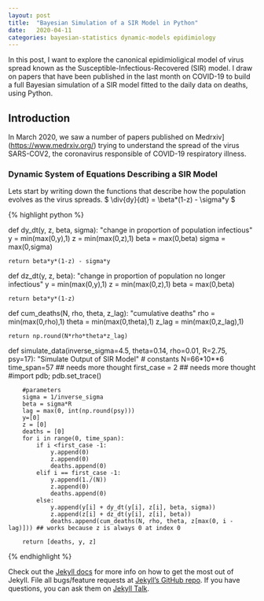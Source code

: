 ```yaml
---
layout: post
title:  "Bayesian Simulation of a SIR Model in Python"
date:   2020-04-11 
categories: bayesian-statistics dynamic-models epidimiology
---
```


In this post, I want to explore the canonical epidimioligical model of virus spread known as the Susceptible-Infectious-Recovered (SIR) model. I draw on papers that have been published in the last month on COVID-19 to build a full Bayesian simulation of a SIR model fitted to the daily data on deaths, using Python.

## Introduction
In March 2020, we saw a number of papers published on Medrxiv](https://www.medrxiv.org/) trying to understand the spread of the virus SARS-COV2, the coronavirus responsible of COVID-19 respiratory illness.

### Dynamic System of Equations Describing a SIR Model
Lets start by writing down the functions that describe how the population evolves as the virus spreads.
$ \div{dy}{dt} = \beta*(1-z) - \sigma*y $

{% highlight python %}

def dy_dt(y, z, beta, sigma):
    "change in proportion of population infectious"
    y = min(max(0,y),1)
    z = min(max(0,z),1)
    beta = max(0,beta)
    sigma = max(0,sigma)
    
    return beta*y*(1-z) - sigma*y
def dz_dt(y, z, beta):
    "change in proportion of population no longer infectious"
    y = min(max(0,y),1)
    z = min(max(0,z),1)
    beta = max(0,beta)
    
    return beta*y*(1-z)

def cum_deaths(N, rho, theta, z_lag):
    "cumulative deaths"
    rho = min(max(0,rho),1)
    theta = min(max(0,theta),1)
    z_lag = min(max(0,z_lag),1)
    
    return np.round(N*rho*theta*z_lag)

def simulate_data(inverse_sigma=4.5, theta=0.14, rho=0.01, R=2.75, psy=17):
"Simulate Output of SIR Model"
        # constants
        N=66*10**6
        time_span=57         ## needs more thought
        first_case = 2       ## needs more thought
        #import pdb; pdb.set_trace()
        
        #parameters
        sigma = 1/inverse_sigma
        beta = sigma*R 
        lag = max(0, int(np.round(psy)))
        y=[0]
        z = [0]
        deaths = [0]
        for i in range(0, time_span):
            if i <first_case -1:
                y.append(0)
                z.append(0)
                deaths.append(0)
            elif i == first_case -1:
                y.append(1./(N))
                z.append(0)
                deaths.append(0)
            else:
                y.append(y[i] + dy_dt(y[i], z[i], beta, sigma))
                z.append(z[i] + dz_dt(y[i], z[i], beta))
                deaths.append(cum_deaths(N, rho, theta, z[max(0, i - lag)])) ## works because z is always 0 at index 0
        
        return [deaths, y, z]
{% endhighlight %}

Check out the [Jekyll docs][jekyll-docs] for more info on how to get the most out of Jekyll. File all bugs/feature requests at [Jekyll’s GitHub repo][jekyll-gh]. If you have questions, you can ask them on [Jekyll Talk][jekyll-talk].

[jekyll-docs]: https://jekyllrb.com/docs/home
[jekyll-gh]:   https://github.com/jekyll/jekyll
[jekyll-talk]: https://talk.jekyllrb.com/
